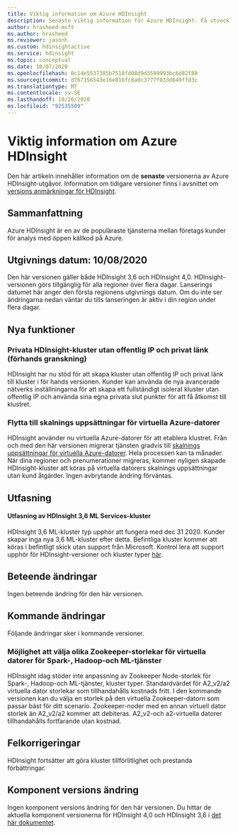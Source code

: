 ```yaml
---
title: Viktig information om Azure HDInsight
description: Senaste viktig information för Azure HDInsight. Få utvecklings tips och information för Hadoop, Spark, R Server, Hive med mera.
author: hrasheed-msft
ms.author: hrasheed
ms.reviewer: jasonh
ms.custom: hdinsightactive
ms.service: hdinsight
ms.topic: conceptual
ms.date: 10/07/2020
ms.openlocfilehash: 0c14e5537385b7518fd08d9d3599993bc6d82f88
ms.sourcegitcommit: d767156543e16e816fc8a0c3777f033d649ffd3c
ms.translationtype: MT
ms.contentlocale: sv-SE
ms.lasthandoff: 10/26/2020
ms.locfileid: "92535509"
---
```

# <a name="azure-hdinsight-release-notes"></a>Viktig information om Azure HDInsight

Den här artikeln innehåller information om de **senaste** versionerna av Azure HDInsight-utgåvor. Information om tidigare versioner finns i avsnittet om [versions anmärkningar för HDInsight](hdinsight-release-notes-archive.md).

## <a name="summary"></a>Sammanfattning

Azure HDInsight är en av de populäraste tjänsterna mellan företags kunder för analys med öppen källkod på Azure.

## <a name="release-date-10082020"></a>Utgivnings datum: 10/08/2020

Den här versionen gäller både HDInsight 3,6 och HDInsight 4,0. HDInsight-versionen görs tillgänglig för alla regioner över flera dagar. Lanserings datumet här anger den första regionens utgivnings datum. Om du inte ser ändringarna nedan väntar du tills lanseringen är aktiv i din region under flera dagar.

## <a name="new-features"></a>Nya funktioner
### <a name="hdinsight-private-clusters-with-no-public-ip-and-private-link-preview"></a>Privata HDInsight-kluster utan offentlig IP och privat länk (förhands granskning)
HDInsight har nu stöd för att skapa kluster utan offentlig IP och privat länk till kluster i för hands versionen. Kunder kan använda de nya avancerade nätverks inställningarna för att skapa ett fullständigt isolerat kluster utan offentlig IP och använda sina egna privata slut punkter för att få åtkomst till klustret. 

### <a name="moving-to-azure-virtual-machine-scale-sets"></a>Flytta till skalnings uppsättningar för virtuella Azure-datorer
HDInsight använder nu virtuella Azure-datorer för att etablera klustret. Från och med den här versionen migrerar tjänsten gradvis till [skalnings uppsättningar för virtuella Azure-datorer](../virtual-machine-scale-sets/overview.md). Hela processen kan ta månader. När dina regioner och prenumerationer migreras, kommer nyligen skapade HDInsight-kluster att köras på virtuella datorers skalnings uppsättningar utan kund åtgärder. Ingen avbrytande ändring förväntas.

## <a name="deprecation"></a>Utfasning
#### <a name="deprecation-of-hdinsight-36-ml-services-cluster"></a>Utfasning av HDInsight 3,6 ML Services-kluster
HDInsight 3,6 ML-kluster typ upphör att fungera med dec 31 2020. Kunder skapar inga nya 3,6 ML-kluster efter detta. Befintliga kluster kommer att köras i befintligt skick utan support från Microsoft. Kontrol lera att support upphör för HDInsight-versioner och kluster typer [här](./hdinsight-component-versioning.md#available-versions).

## <a name="behavior-changes"></a>Beteende ändringar
Ingen beteende ändring för den här versionen.

## <a name="upcoming-changes"></a>Kommande ändringar
Följande ändringar sker i kommande versioner.

### <a name="ability-to-select-different-zookeeper-virtual-machine-sizes-for-spark-hadoop-and-ml-services"></a>Möjlighet att välja olika Zookeeper-storlekar för virtuella datorer för Spark-, Hadoop-och ML-tjänster
HDInsight idag stöder inte anpassning av Zookeeper Node-storlek för Spark-, Hadoop-och ML-tjänster, kluster typer. Standardvärdet för A2_v2/a2 virtuella dator storlekar som tillhandahålls kostnads fritt. I den kommande versionen kan du välja en storlek på den virtuella Zookeeper-datorn som passar bäst för ditt scenario. Zookeeper-noder med en annan virtuell dator storlek än A2_v2/a2 kommer att debiteras. A2_v2-och a2-virtuella datorer tillhandahålls fortfarande utan kostnad.

## <a name="bug-fixes"></a>Felkorrigeringar
HDInsight fortsätter att göra kluster tillförlitlighet och prestanda förbättringar. 

## <a name="component-version-change"></a>Komponent versions ändring
Ingen komponent versions ändring för den här versionen. Du hittar de aktuella komponent versionerna för HDInsight 4,0 och HDInsight 3,6 i [det här dokumentet](./hdinsight-component-versioning.md).
